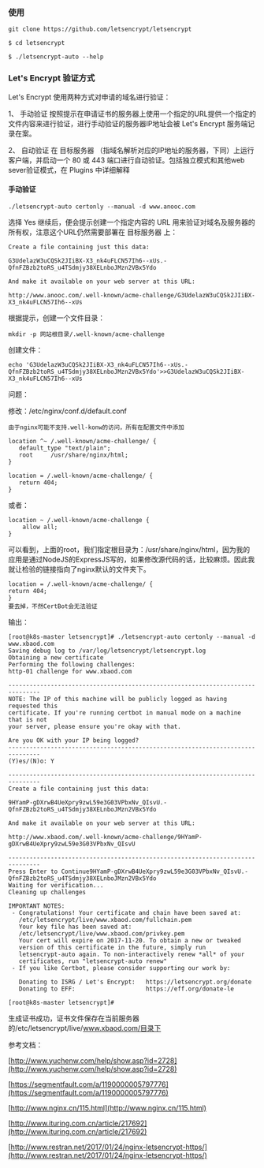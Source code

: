 ### 使用


	git clone https://github.com/letsencrypt/letsencrypt

	$ cd letsencrypt

	$ ./letsencrypt-auto --help



### Let's Encrypt 验证方式

Let's Encrypt 使用两种方式对申请的域名进行验证：

1、 手动验证 按照提示在申请证书的服务器上使用一个指定的URL提供一个指定的文件内容来进行验证，进行手动验证的服务器IP地址会被 Let's Encrypt 服务端记录在案。

2、 自动验证 在 目标服务器 （指域名解析对应的IP地址的服务器，下同）上运行客户端，并启动一个 80 或 443 端口进行自动验证。包括独立模式和其他web sever验证模式，在 Plugins 中详细解释


#### 手动验证

	./letsencrypt-auto certonly --manual -d www.anooc.com


选择 Yes 继续后，便会提示创建一个指定内容的 URL 用来验证对域名及服务器的所有权，注意这个URL仍然需要部署在 目标服务器 上：

	Create a file containing just this data:

	G3UdelazW3uCQSk2JIiBX-X3_nk4uFLCN57Ih6--xUs.-QfnFZBzb2toRS_u4TSdmjy38XELnboJMzn2VBx5Ydo
	
	And make it available on your web server at this URL:
	
	http://www.anooc.com/.well-known/acme-challenge/G3UdelazW3uCQSk2JIiBX-X3_nk4uFLCN57Ih6--xUs

根据提示，创建一个文件目录：

	mkdir -p 网站根目录/.well-known/acme-challenge

创建文件：

	echo 'G3UdelazW3uCQSk2JIiBX-X3_nk4uFLCN57Ih6--xUs.-QfnFZBzb2toRS_u4TSdmjy38XELnboJMzn2VBx5Ydo'>>G3UdelazW3uCQSk2JIiBX-X3_nk4uFLCN57Ih6--xUs



问题：

修改：/etc/nginx/conf.d/default.conf

	由于nginx可能不支持.well-konw的访问，所有在配置文件中添加

	location ^~ /.well-known/acme-challenge/ {
	   default_type "text/plain";
	   root     /usr/share/nginx/html;
	}
	
	location = /.well-known/acme-challenge/ {
	   return 404;
	}

或者：

	location ~ /.well-known/acme-challenge {
        allow all;
    }

可以看到，上面的root，我们指定根目录为：/usr/share/nginx/html，因为我的应用是通过NodeJS的ExpressJS写的，如果修改源代码的话，比较麻烦。因此我就让检验的链接指向了nginx默认的文件夹下。


	location = /.well-known/acme-challenge/ {
	return 404;
	}
	要去掉，不然CertBot会无法验证



输出：


	[root@k8s-master letsencrypt]# ./letsencrypt-auto certonly --manual -d www.xbaod.com
	Saving debug log to /var/log/letsencrypt/letsencrypt.log
	Obtaining a new certificate
	Performing the following challenges:
	http-01 challenge for www.xbaod.com
	
	-------------------------------------------------------------------------------
	NOTE: The IP of this machine will be publicly logged as having requested this
	certificate. If you're running certbot in manual mode on a machine that is not
	your server, please ensure you're okay with that.
	
	Are you OK with your IP being logged?
	-------------------------------------------------------------------------------
	(Y)es/(N)o: Y
	
	-------------------------------------------------------------------------------
	Create a file containing just this data:
	
	9HYamP-gDXrwB4UeXpry9zwL59e3G03VPbxNv_QIsvU.-QfnFZBzb2toRS_u4TSdmjy38XELnboJMzn2VBx5Ydo
	
	And make it available on your web server at this URL:
	
	http://www.xbaod.com/.well-known/acme-challenge/9HYamP-gDXrwB4UeXpry9zwL59e3G03VPbxNv_QIsvU
	
	-------------------------------------------------------------------------------
	Press Enter to Continue9HYamP-gDXrwB4UeXpry9zwL59e3G03VPbxNv_QIsvU.-QfnFZBzb2toRS_u4TSdmjy38XELnboJMzn2VBx5Ydo
	Waiting for verification...
	Cleaning up challenges
	
	IMPORTANT NOTES:
	 - Congratulations! Your certificate and chain have been saved at:
	   /etc/letsencrypt/live/www.xbaod.com/fullchain.pem
	   Your key file has been saved at:
	   /etc/letsencrypt/live/www.xbaod.com/privkey.pem
	   Your cert will expire on 2017-11-20. To obtain a new or tweaked
	   version of this certificate in the future, simply run
	   letsencrypt-auto again. To non-interactively renew *all* of your
	   certificates, run "letsencrypt-auto renew"
	 - If you like Certbot, please consider supporting our work by:
	
	   Donating to ISRG / Let's Encrypt:   https://letsencrypt.org/donate
	   Donating to EFF:                    https://eff.org/donate-le
	
	[root@k8s-master letsencrypt]# 

生成证书成功，证书文件保存在当前服务器的/etc/letsencrypt/live/www.xbaod.com/目录下


参考文档：


[http://www.yuchenw.com/help/show.asp?id=2728](http://www.yuchenw.com/help/show.asp?id=2728)

[https://segmentfault.com/a/1190000005797776](https://segmentfault.com/a/1190000005797776)

[http://www.nginx.cn/115.html](http://www.nginx.cn/115.html)

[http://www.ituring.com.cn/article/217692](http://www.ituring.com.cn/article/217692)

[http://www.restran.net/2017/01/24/nginx-letsencrypt-https/](http://www.restran.net/2017/01/24/nginx-letsencrypt-https/)